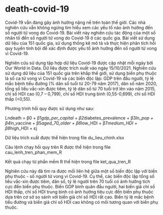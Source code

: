 # death-covid-19

Covid-19 vẫn đang gây ảnh hưởng nặng nề trên toàn thế giới. Các nhà nghiên cứu vẫn không ngừng tìm hiểu xem các yếu tố nào ảnh hưởng đến số người tử vong do Covid-19. Bài viết này nghiên cứu tác động của một số nhân tố đến số người tử vong do Covid-19 ở các quốc gia. Bài viết sử dụng dữ liệu của 151 quốc gia, sử dụng thống kê mô tả và thực hiện phân tích hồi quy tuyến tính bội để xác định được yếu tố ảnh hưởng đến số người tử vong vì Covid-19.

Nghiên cứu sử dụng tập hợp dữ liệu Covid-19 được cập nhật mỗi ngày bởi Our World in Data. Dữ liệu được trích xuất vào ngày 15/10/2021. Nghiên cứu sử dụng dữ liệu của 151 quốc gia trên khắp thế giới, sử dụng biến phụ thuộc là số ca tử vong vì Covid-19 và các biến độc lập: GDP trên đầu người, tỷ lệ mắc bệnh tiểu đường (% dân số tuổi từ 20-79 năm 2017), dân số năm 2020, tổng số liều vắc-xin được tiêm, tỷ lệ dân số từ 70 tuổi trở lên vào năm 2015, chỉ số HDI cao (0,7 – 0,799), chỉ số HDI trung bình (0,55-0,699), chỉ số HDI thấp (<0,55). 

Phương trình hồi quy được sử dụng như sau:

Lndeath = β0 + β1*gdp_per_capital + β2*diabetes_prevalence + β3*ln_pop + β4*ln_vaccine + β5*aged_70_older + β6*low_HDI + β7*medium_HDI + β8*high_HDI + εj 

Dữ liệu trích xuất được thể hiện trong file du_lieu_chinh.xlsx

Câu lệnh chạy hồi quy trên R được thể hiện trong file cau_lenh_tren_phan_mem_R

Kết quả chạy từ phần mềm R thể hiện trong file ket_qua_tren_R

Nghiên cứu này đã tìm ra được mối liên hệ giữa một số biến độc lập với biến phụ thuộc - số người tử vong vì Covid-19. Cụ thể, các biến độc lập tổng số liều vắc-xin được tiêm, dân số, tỷ lệ người trên 70 tuổi có ảnh hưởng tích cực đến biến phụ thuộc. Biến GDP bình quân đầu người, hai biến giả chỉ số HDI thấp, chỉ số HDI trung bình có ảnh hưởng tiêu cực đến biến phụ thuộc dựa trên cơ sở so sánh với biến giả chỉ số HDI rất cao. Biến tỷ lệ mắc bệnh tiểu đường và biến giả chỉ số HDI cao không có mối tương quan với biến phụ thuộc.

